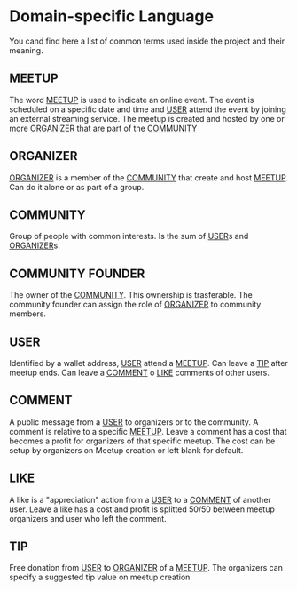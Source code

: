 # Domain-specific Language

You cand find here a list of common terms used inside the project and their meaning.

## MEETUP

The word [MEETUP](#meetup) is used to indicate an online event. The event is scheduled on a specific date and time and [USER](#user) attend the event by joining an external streaming service. The meetup is created and hosted by one or more [ORGANIZER](#organizer) that are part of the [COMMUNITY](#community)

## ORGANIZER

[ORGANIZER](#organizer) is a member of the [COMMUNITY](#community) that create and host [MEETUP](#meetup). Can do it alone or as part of a group.

## COMMUNITY

Group of people with common interests. Is the sum of [USER](#user)s and [ORGANIZER](#organizer)s. 

## COMMUNITY FOUNDER

The owner of the [COMMUNITY](#community). This ownership is trasferable. The community founder can assign the role of [ORGANIZER](#organizer) to community members.

## USER

Identified by a wallet address, [USER](#user) attend a [MEETUP](#meetup). Can leave a [TIP](#tip) after meetup ends. Can leave a [COMMENT](#comment) o [LIKE](#like) comments of other users.

## COMMENT

A public message from a [USER](#user) to organizers or to the community. A comment is relative to a specific [MEETUP](#meetup).
Leave a comment has a cost that becomes a profit for organizers of that specific meetup.
The cost can be setup by organizers on Meetup creation or left blank for default.

## LIKE

A like is a "appreciation" action from a [USER](#user) to a [COMMENT](#comment) of another user. 
Leave a like has a cost and profit is splitted 50/50 between meetup organizers and user who left the comment.

## TIP

Free donation from [USER](#user) to [ORGANIZER](#organizer) of a [MEETUP](#meetup). The organizers can specify a suggested tip value on meetup creation.




